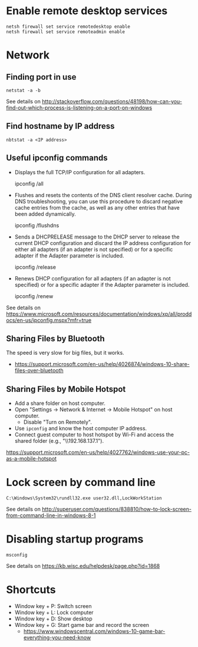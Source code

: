 # Enable remote desktop services

    netsh firewall set service remotedesktop enable
    netsh firewall set service remoteadmin enable

# Network

## Finding port in use

    netstat -a -b

See details on <http://stackoverflow.com/questions/48198/how-can-you-find-out-which-process-is-listening-on-a-port-on-windows> 

## Find hostname by IP address

    nbtstat -a <IP address>

## Useful ipconfig commands

* Displays the full TCP/IP configuration for all adapters.

    ipconfig /all

* Flushes and resets the contents of the DNS client resolver cache. During DNS troubleshooting, you can use this procedure to discard negative cache entries from the cache, as well as any other entries that have been added dynamically. 

    ipconfig /flushdns

* Sends a DHCPRELEASE message to the DHCP server to release the current DHCP configuration and discard the IP address configuration for either all adapters (if an adapter is not specified) or for a specific adapter if the Adapter parameter is included.

    ipconfig /release

* Renews DHCP configuration for all adapters (if an adapter is not specified) or for a specific adapter if the Adapter parameter is included.

    ipconfig /renew

See details on <https://www.microsoft.com/resources/documentation/windows/xp/all/proddocs/en-us/ipconfig.mspx?mfr=true>

## Sharing Files by Bluetooth

The speed is very slow for big files, but it works.

* <https://support.microsoft.com/en-us/help/4026874/windows-10-share-files-over-bluetooth>

## Sharing Files by Mobile Hotspot

* Add a share folder on host computer.
* Open "Settings -> Network & Internet -> Mobile Hotspot" on host computer.
  * Disable "Turn on Remotely".
* Use `ipconfig` and know the host computer IP address.
* Connect guest computer to host hotspot by Wi-Fi and access the shared folder (e.g., "\\\\192.168.137.1").

<https://support.microsoft.com/en-us/help/4027762/windows-use-your-pc-as-a-mobile-hotspot>

# Lock screen by command line

    C:\Windows\System32\rundll32.exe user32.dll,LockWorkStation

See details on <http://superuser.com/questions/838810/how-to-lock-screen-from-command-line-in-windows-8-1>

# Disabling startup programs

    msconfig

See details on <https://kb.wisc.edu/helpdesk/page.php?id=1868>

# Shortcuts

* Window key + P: Switch screen
* Window key + L: Lock computer
* Window key + D: Show desktop
* Window key + G: Start game bar and record the screen
  * https://www.windowscentral.com/windows-10-game-bar-everything-you-need-know
